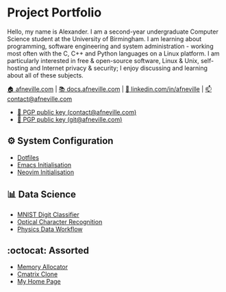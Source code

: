 # Project Portfolio

Hello, my name is Alexander. I am a second-year undergraduate Computer Science student at the University of Birmingham. I am learning about programming, software engineering and system administration - working most often with the C, C++ and Python languages on a Linux platform. I am particularly interested in free & open-source software, Linux & Unix, self-hosting and Internet privacy & security; I enjoy discussing and learning about all of these subjects. 

[:house: afneville.com](https://afneville.com) |
[:books: docs.afneville.com](https://docs.afneville.com) |
[:bust_in_silhouette: linkedin.com/in/afneville](https://www.linkedin.com/in/afneville/) |
[:mailbox: contact@afneville.com](mailto:contact@afneville.com)

- [:key: PGP public key (contact@afneville.com)](https://keys.openpgp.org/vks/v1/by-fingerprint/BB302E2E1E8460173DD869A0E584CD0E64E26B84)
- [:key: PGP public key (git@afneville.com)](https://keys.openpgp.org/vks/v1/by-fingerprint/5327548E8A384B0036410BDF262E0CE9C78FD949)

## :gear: System Configuration

- [Dotfiles](https://github.com/afneville/dotfiles)
- [Emacs Initialisation](https://github.com/afneville/emacs-config)
- [Neovim Initialisation](https://github.com/afneville/nvim-config)

## :bar_chart: Data Science

- [MNIST Digit Classifier](https://github.com/afneville/MNIST_solver)
- [Optical Character Recognition](https://github.com/afneville/OCR)
- [Physics Data Workflow](https://github.com/afneville/physics)

## :octocat: Assorted

- [Memory Allocator](https://github.com/afneville/memory_allocator)
- [Cmatrix Clone](https://github.com/afneville/cmatrix)
- [My Home Page](https://github.com/afneville/website)
